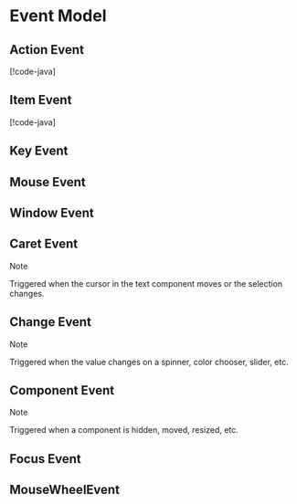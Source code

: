 # Event Model

## Action Event

[!code-java[](code/ActionEventDemo.java?highlight=6,20-26,38-41)]


## Item Event

[!code-java[](code/ItemEventDemo.java?highlight=16,35-39)]

## Key Event



## Mouse Event

## Window Event

## Caret Event

> [!NOTE]
> Triggered when the cursor in the text component moves or the selection changes.

## Change Event

> [!NOTE]
> Triggered when the value changes on a spinner, color chooser, slider, etc.

## Component Event

> [!NOTE]
> Triggered when a component is hidden, moved, resized, etc.

## Focus Event

## MouseWheelEvent

